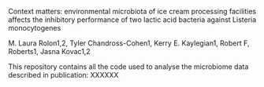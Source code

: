 Context matters: environmental microbiota of ice cream processing facilities affects the inhibitory performance of two lactic acid bacteria against Listeria monocytogenes

M. Laura Rolon1,2, Tyler Chandross-Cohen1, Kerry E. Kaylegian1, Robert F, Roberts1, Jasna Kovac1,2

This repository contains all the code used to analyse  the microbiome data described in publication: XXXXXX
